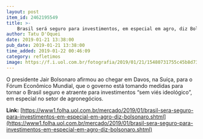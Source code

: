 ```yaml
---
layout: post
item_id: 2462195549
title: >-
    Brasil será seguro para investimentos, em especial em agro, diz Bolsonaro
author: Tatu D'Oquei
date: 2019-01-21 13:38:00
pub_date: 2019-01-21 13:38:00
time_added: 2019-01-22 00:46:09
category: refletimos
image: https://f.i.uol.com.br/fotografia/2019/01/21/15480731755c45b8d73e652_1548073175_3x2_lg.jpg
---
```


O presidente Jair Bolsonaro afirmou ao chegar em Davos, na Suíça, para o Fórum Econômico Mundial, que o governo está tomando medidas para tornar o Brasil seguro e atraente para investimentos “sem viés ideológico”, em especial no setor de agronegócios.

**Link:** [https://www1.folha.uol.com.br/mercado/2019/01/brasil-sera-seguro-para-investimentos-em-especial-em-agro-diz-bolsonaro.shtml](https://www1.folha.uol.com.br/mercado/2019/01/brasil-sera-seguro-para-investimentos-em-especial-em-agro-diz-bolsonaro.shtml)

